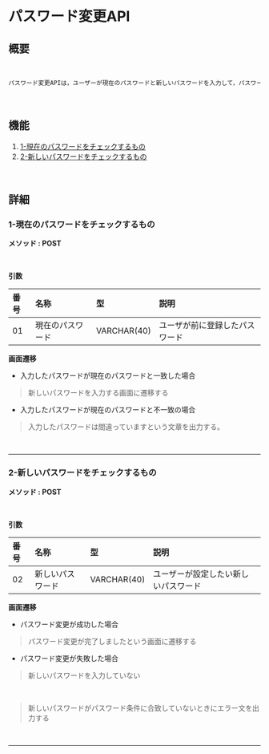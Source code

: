 # パスワード変更API

## 概要

<br>

```txt
パスワード変更APIは，ユーザーが現在のパスワードと新しいパスワードを入力して，パスワードの変更処理を行う物ものである。
```

<br>

## 機能

1. [1-現在のパスワードをチェックするもの](#1-現在のパスワードをチェックするもの)
2. [2-新しいパスワードをチェックするもの](#2-新しいパスワードをチェックするもの)
<br>


## 詳細	

### 1-現在のパスワードをチェックするもの
**メソッド : POST**

<br>

**引数**

|番号|名称|型|説明|
|:--|:--|:--|:--|
|01|現在のパスワード|VARCHAR(40)|ユーザが前に登録したパスワード|

**画面遷移**

- 入力したパスワードが現在のパスワードと一致した場合

> 新しいパスワードを入力する画面に遷移する

- 入力したパスワードが現在のパスワードと不一致の場合

> 入力したパスワードは間違っていますという文章を出力する。

<br>

---

### 2-新しいパスワードをチェックするもの
**メソッド : POST**

<br>

**引数**

|番号|名称|型|説明|
|:--|:--|:--|:--|
|02|新しいパスワード|VARCHAR(40)|ユーザーが設定したい新しいパスワード|

**画面遷移**

- パスワード変更が成功した場合

> パスワード変更が完了しましたという画面に遷移する

- パスワード変更が失敗した場合

> 新しいパスワードを入力していない
<br>

> 新しいパスワードがパスワード条件に合致していないときにエラー文を出力する

<br>

---